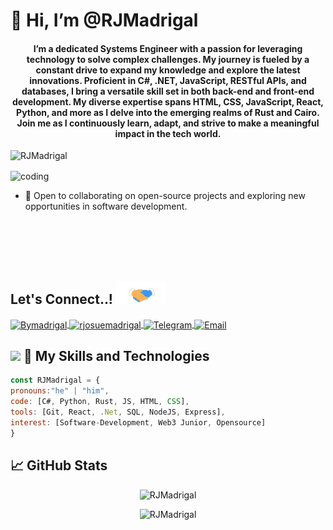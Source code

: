 # 👋 Hi, I’m @RJMadrigal

<h4 align="center">I’m a dedicated Systems Engineer with a passion for leveraging technology to solve complex challenges. My journey is fueled by a constant drive to expand my knowledge and explore the latest innovations. Proficient in C#, .NET, JavaScript, RESTful APIs, and databases, I bring a versatile skill set in both back-end and front-end development. My diverse expertise spans HTML, CSS, JavaScript, React, Python, and more as I delve into the emerging realms of Rust and Cairo. Join me as I continuously learn, adapt, and strive to make a meaningful impact in the tech world.</h4>

<p align="left"> <img src="https://komarev.com/ghpvc/?username=RJMadrigal&label=Profile%20views&color=0e75b6&style=flat" alt="RJMadrigal" /> </p>

<img  align="center" alt="coding" width="400" src="https://user-images.githubusercontent.com/74038190/212281780-0afd9616-8310-46e9-a898-c4f5269f1387.gif">

- 🤝 Open to collaborating on open-source projects and exploring new opportunities in software development.

<br><br><br><br>

## <b>Let's Connect..!</b> <img src="https://github.com/0xAbdulKhalid/0xAbdulKhalid/raw/main/assets/mdImages/handshake.gif" width="80">

<p align="left">
  <a href="https://twitter.com/bymadrigal" target="blank">
    <img align="center" src="https://img.shields.io/badge/Twitter-1DA1F2?style=for-the-badge&logo=twitter&logoColor=white" alt="Bymadrigal" height="30" />
  </a>
  <a href="https://www.linkedin.com/in/rjosuemadrigal/" target="blank">
    <img align="center" src="https://img.shields.io/badge/LinkedIn-0077B5?style=for-the-badge&logo=linkedin&logoColor=white" alt="rjosuemadrigal" height="30" />
  </a>
  <a href="https://t.me/bymadrigal" target="blank">
    <img align="center" src="https://img.shields.io/badge/Telegram-2CA5E0?style=for-the-badge&logo=telegram&logoColor=white" alt="Telegram" height="30" />
  </a>
  <a href="mailto:josuemadrigalvevo@gmail.com" target="blank">
    <img align="center" src="https://img.shields.io/badge/Email-D14836?style=for-the-badge&logo=gmail&logoColor=white" alt="Email" height="30" />
  </a>
</p>

## <img src="https://media2.giphy.com/media/QssGEmpkyEOhBCb7e1/giphy.gif?cid=ecf05e47a0n3gi1bfqntqmob8g9aid1oyj2wr3ds3mg700bl&rid=giphy.gif" width ="25"> 🚀 My Skills and Technologies
```js
const RJMadrigal = {
pronouns:"he" | "him",
code: [C#, Python, Rust, JS, HTML, CSS],
tools: [Git, React, .Net, SQL, NodeJS, Express],
interest: [Software-Development, Web3 Junior, Opensource]
}
```


## 📈 GitHub Stats

<p align="center">
  <img src="https://github-readme-stats.vercel.app/api/top-langs?username=RJMadrigal&show_icons=true&locale=en&layout=compact" alt="RJMadrigal" />
</p>


<p align="center">
  <img src="https://github-readme-streak-stats.herokuapp.com/?user=RJMadrigal&" alt="RJMadrigal" />
</p>







